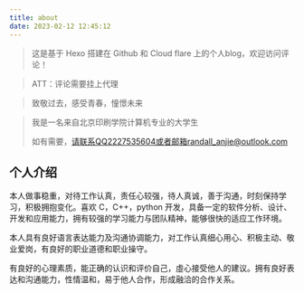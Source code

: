 ```yaml
---
title: about
date: 2023-02-12 12:45:12
---
```


> 这是基于 Hexo 搭建在 Github 和 Cloud flare 上的个人blog，欢迎访问评论！

> ATT：评论需要挂上代理

> 致敬过去，感受青春，憧憬未来

> 我是一名来自北京印刷学院计算机专业的大学生
>
> 如有需要，请联系QQ2227535604或者邮箱randall_anjie@outlook.com

## 个人介绍

本人做事稳重，对待工作认真，责任心较强，待人真诚，善于沟通，时刻保持学习，积极拥抱变化。喜欢
C，C++，python 开发，具备一定的软件分析、设计、开发和应用能力，拥有较强的学习能力与团队精神，能够很快的适应工作环境。

本人具有良好语言表达能力及沟通协调能力，对工作认真细心用心、积极主动、敬业爱岗，有良好的职业道德和职业操守。

有良好的心理素质，能正确的认识和评价自己，虛心接受他人的建议。拥有良好表达和沟通能力，性情温和，易于他人合作，形成融洽的合作关系。



